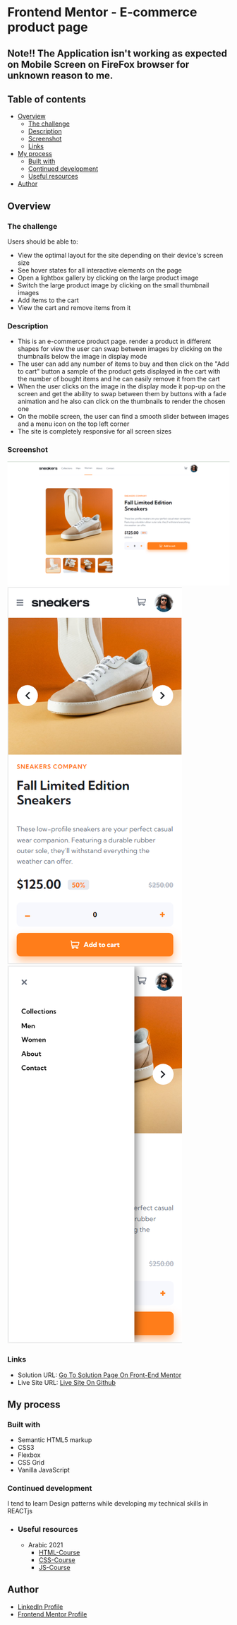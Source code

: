 # Frontend Mentor - E-commerce product page

## Note!! The Application isn't working as expected on Mobile Screen on FireFox browser for unknown reason to me. 

## Table of contents

- [Overview](#overview)
  - [The challenge](#the-challenge)
  - [Description](#description)
  - [Screenshot](#screenshot)
  - [Links](#links)
- [My process](#my-process)
  - [Built with](#built-with)
  - [Continued development](#continued-development)
  - [Useful resources](#useful-resources)
- [Author](#author)

## Overview

### The challenge

Users should be able to:

- View the optimal layout for the site depending on their device's screen size
- See hover states for all interactive elements on the page
- Open a lightbox gallery by clicking on the large product image
- Switch the large product image by clicking on the small thumbnail images
- Add items to the cart
- View the cart and remove items from it

### Description
- This is an e-commerce product page. render a product in different shapes for view the user can swap between images by clicking on the thumbnails below the image in display mode 
- The user can add any number of items to buy and then click on the "Add to cart" button a sample of the product gets displayed in the cart with the number of bought items and he can easily remove it from the cart 
- When the user clicks on the image in the display mode it pop-up on the screen and get the ability to swap between them by buttons with a fade animation and he also can click on the thumbnails to render the chosen one 
- On the mobile screen, the user can find a smooth slider between images and a menu icon on the top left corner
- The site is completely responsive for all screen sizes

### Screenshot

![Desktop](./screenShoots/Desktop.png)
![Mobile](./screenShoots/mobile.png)
![Mobile Toggle Menu](./screenShoots/mobile-toggle-menu.png)

### Links

- Solution URL: [Go To Solution Page On Front-End Mentor](https://www.frontendmentor.io/solutions/ecommerce-page-with-css-grid-and-flexbox-fMEERv-MWf)
- Live Site URL: [Live Site On Github](https://0genn0.github.io/E-Commerce-Page/)

## My process

### Built with

- Semantic HTML5 markup
- CSS3
- Flexbox
- CSS Grid
- Vanilla JavaScript

### Continued development

I tend to learn Design patterns while developing my technical skills in REACTjs 

- ### Useful resources
  - Arabic 2021
    - [HTML-Course](https://www.youtube.com/watch?v=6QAELgirvjs&list=PLDoPjvoNmBAw_t_XWUFbBX-c9MafPk9ji)
    - [CSS-Course](https://www.youtube.com/watch?v=X1ulCwyhCVM&list=PLDoPjvoNmBAzjsz06gkzlSrlev53MGIKe)
    - [JS-Course](https://www.youtube.com/watch?v=GM6dQBmc-Xg&list=PLDoPjvoNmBAx3kiplQR_oeDqLDBUDYwVv)


## Author

- [LinkedIn Profile](https://www.linkedin.com/feed/)
- [Frontend Mentor Profile](https://www.frontendmentor.io/home)